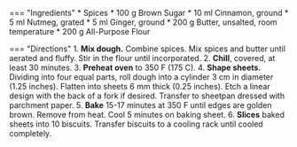 === "Ingredients"
    * Spices
        * 100 g Brown Sugar
        * 10 ml Cinnamon, ground
        * 5 ml Nutmeg, grated
        * 5 ml Ginger, ground
    * 200 g Butter, unsalted, room temperature
    * 200 g All-Purpose Flour

=== "Directions"
    1. **Mix dough.** Combine spices. Mix spices and butter until aerated and fluffy. Stir in the flour until incorporated.
    2. **Chill**, covered, at least 30 minutes.
    3. **Preheat oven** to 350 F (175 C).
    4. **Shape sheets.** Dividing into four equal parts, roll dough into a cylinder 3 cm in diameter (1.25 inches). Flatten into sheets 6 mm thick (0.25 inches). Etch a linear design with the back of a fork if desired. Transfer to sheetpan dressed with parchment paper.
    5. **Bake** 15-17 minutes at 350 F until edges are golden brown. Remove from heat. Cool 5 minutes on baking sheet.
    6. **Slices** baked sheets into 10 biscuits. Transfer biscuits to a cooling rack until cooled completely.

[^1]:
    Brones, Anna. [*Fika: The Art of The Swedish Coffee Break, with Recipes for Pastries, Breads, and Other Treats.*](https://www.amazon.com/dp/1607745860) Berkley, CA: Ten Speed Press, 2015. Accessed December 2020.
[^2]:
    Roberts, Anna Monette. ["Frozen Fans: Make This Swedish Cookie."](https://web.archive.org/web/20181130062746/https://www.popsugar.com/food/Easy-Spice-Cookies-Recipe-37318751) Popsugar. 27 April 2015. Accessed December 2020.
[^3]:
    ["Swedish Spice Cookies (Muskotsnittar)."](https://www.marthastewart.com/1525331/swedish-spice-cookies-muskotsnittar) Martha Stewart. March 2018. Accessed December 2020.
